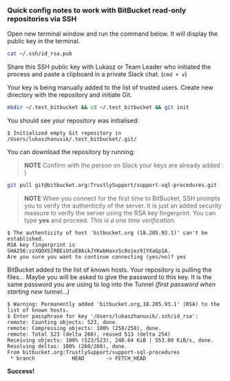 ### Quick config notes to work with BitBucket read-only repositories via SSH

Open new terminal window and run the command below.
It will display the public key in the terminal.

```bash
cat ~/.ssh/id_rsa.pub
```

Share this SSH public key with Lukasz or Team Leader who initiated the process and paste a clipboard in a private Slack chat. (`cmd + v`)

Your key is being manually added to the list of trusted users.
Create new directory with the repository and initiate Git.

```bash
mkdir ~/.test_bitbucket && cd ~/.test_bitbucket && git init
```

You should see your repository was initialised:
```
$ Initialized empty Git repository in /Users/lukaszhanusik/.test_bitbucket/.git/
```

You can download the repository by running:
> **NOTE** Confirm with the person on Slack your keys are already added : )

```bash
git pull git@bitbucket.org:TrustlySupport/support-sql-procedures.git
```

> **NOTE** When you connect for the first time to BitBucket, SSH prompts you to verify the authenticity of the server. It is just an added security measure to verify the server using the RSA key fingerprint. You can type **yes** and proceed. _This is a one time verification._
```
$ The authenticity of host 'bitbucket.org (18.205.93.1)' can't be established.
RSA key fingerprint is SHA256:zzXQOXS[RBEiUtuE8AikJYKwbHaxvSc0ojez9]YXaGp1A.
Are you sure you want to continue connecting (yes/no)? yes
```

BitBucket added to the list of known hosts.
Your repository is pulling the files...
Maybe you will be asked to give the password to this key. It is the same password you are using to log into the Tunnel _(first password when starting new tunnel...)_

```
$ Warning: Permanently added 'bitbucket.org,18.205.93.1' (RSA) to the list of known hosts.
$ Enter passphrase for key '/Users/lukaszhanusik/.ssh/id_rsa':
remote: Counting objects: 523, done.
remote: Compressing objects: 100% (258/258), done.
remote: Total 523 (delta 260), reused 513 (delta 254)
Receiving objects: 100% (523/523), 248.64 KiB | 553.00 KiB/s, done.
Resolving deltas: 100% (260/260), done.
From bitbucket.org:TrustlySupport/support-sql-procedures
 * branch            HEAD       -> FETCH_HEAD
 ```

**Success!**
